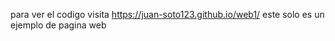  para ver el codigo visita https://juan-soto123.github.io/web1/ 
 este solo es un ejemplo de pagina web 
